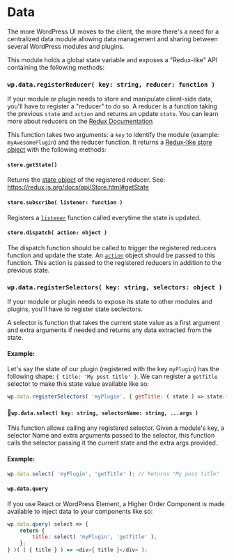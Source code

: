 Data
====

The more WordPress UI moves to the client, the more there's a need for a centralized data module allowing data management and sharing between several WordPress modules and plugins.

This module holds a global state variable and exposes a "Redux-like" API containing the following methods:


### `wp.data.registerReducer( key: string, reducer: function )`

If your module or plugin needs to store and manipulate client-side data, you'll have to register a "reducer" to do so. A reducer is a function taking the previous `state` and `action` and returns an update `state`. You can learn more about reducers on the [Redux Documentation](https://redux.js.org/docs/basics/Reducers.html)

This function takes two arguments: a `key` to identify the module (example: `myAwesomePlugin`) and the reducer function. It returns a [Redux-like store object](https://redux.js.org/docs/basics/Store.html) with the following methods:

#### `store.getState()`

Returns the [state object](https://redux.js.org/docs/Glossary.html#state) of the registered reducer. See: https://redux.js.org/docs/api/Store.html#getState

#### `store.subscribe( listener: function )`

Registers a [`listener`](https://redux.js.org/docs/api/Store.html#subscribe) function called everytime the state is updated.

#### `store.dispatch( action: object )`

The dispatch function should be called to trigger the registered reducers function and update the state. An [`action`](https://redux.js.org/docs/api/Store.html#dispatch) object should be passed to this function. This action is passed to the registered reducers in addition to the previous state.


### `wp.data.registerSelectors( key: string, selectors: object )`

If your module or plugin needs to expose its state to other modules and plugins, you'll have to register state seclectors.

A selector is function that takes the current state value as a first argument and extra arguments if needed and returns any data extracted from the state.

#### Example:

Let's say the state of our plugin (registered with the key `myPlugin`) has the following shape: `{ title: 'My post title' }`. We can register a `getTitle` selector to make this state value available like so:

```js
wp.data.registerSelectors( 'myPlugin', { getTitle: ( state ) => state.title } );
```

#### `wp.data.select( key: string, selectorName: string, ...args )`

This function allows calling any registered selector. Given a module's key, a selector Name and extra arguments passed to the selector, this function calls the selector passing it the current state and the extra args provided.

#### Example:

```js
wp.data.select( 'myPlugin', 'getTitle' ); // Returns "My post title"
```

#### `wp.data.query`

If you use React or WordPress Element, a Higher Order Component is made available to inject data to your components like so:

```js
wp.data.query( select => {
	return {
		title: select( 'myPlugin', 'getTitle' ),
	};
} )( ( { title } ) => <div>{ title }</div> );
```
